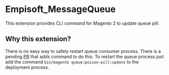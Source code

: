 # Empisoft_MessageQueue

This extension provides CLI command for Magento 2 to update queue pill.

## Why this extension?

There is no easy way to safely restart queue consumer process. There is a pending [PR](https://github.com/magento/magento2/pull/31495) that adds command to do this.
To restart the queue process just add the command `bin/magento queue:poison-pill:update` to the deployment process.
